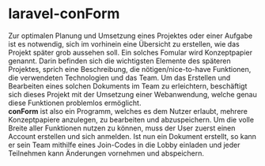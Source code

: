 # laravel-conForm

Zur optimalen Planung und Umsetzung eines Projektes oder einer Aufgabe ist es notwendig, sich im vorhinein eine Übersicht zu erstellen, wie das Projekt später grob aussehen soll. Ein solches Fomular wird Konzeptpapier genannt. Darin befinden sich die wichtigsten Elemente des späteren Projektes, sprich eine Beschreibung, die nötigen/nice-to-have Funktionen, die verwendeten Technologien und das Team. Um das Erstellen und Bearbeiten eines solchen Dokuments im Team zu erleichtern, beschäftigt sich dieses Projekt mit der Umsetzung einer Webanwendung, welche genau diese Funktionen problemlos ermöglicht. <br>
**conForm** ist also ein Programm, welches es dem Nutzer erlaubt, mehrere Konzeptpapiere anzulegen, zu bearbeiten und abzuspeichern. Um die volle Breite aller Funktionen nutzen zu können, muss der User zuerst einen Account erstellen und sich anmelden. Ist nun ein Dokument erstellt, so kann er sein Team mithilfe eines Join-Codes in die Lobby einladen und jeder Teilnehmen kann Änderungen vornehmen und abspeichern.
